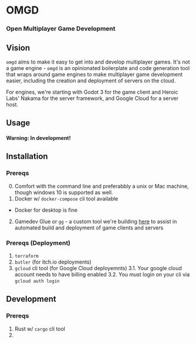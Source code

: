 # OMGD
### Open Multiplayer Game Development

## Vision

`omgd` aims to make it easy to get into and develop multiplayer games. It's not a game engine - `omgd` is an opinionated boilerplate and code generation tool that wraps around game engines to make multiplayer game development easier, including the creation and deployment of servers on the cloud.

For engines, we're starting with Godot 3 for the game client and Heroic Labs' Nakama for the server framework, and Google Cloud for a server host.


## Usage
#### Warning: In development!


## Installation

### Prereqs

0. Comfort with the command line and preferabbly a unix or Mac machine, though windows 10 is supported as well.
1. Docker w/ `docker-compose` cli tool available
  - Docker for desktop is fine
2. Gamedev Glue or `gg` - a custom tool we're building [here](https://github.com/newnoiseworks/gg) to assist in automated build and deployment of game clients and servers


### Prereqs (Deployment)
1. `terraform`
2. `butler` (for itch.io deployments)
3. `gcloud` cli tool (for Google Cloud deployemnts)
  3.1. Your google cloud account needs to have billing enabled
  3.2. You must login on your cli via `gcloud auth login`


## Development

### Prereqs

1. Rust w/ `cargo` cli tool
2. 
